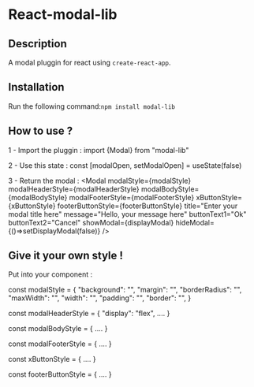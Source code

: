 # React-modal-lib 

## Description
A modal pluggin for react using `create-react-app`.

## Installation
Run the following command:`npm install modal-lib`


## How to use ?
1 - Import the pluggin : 
import {Modal} from "modal-lib"

2 - Use this state :
const [modalOpen, setModalOpen] = useState(false)

3 - Return the modal :
<Modal 
    modalStyle={modalStyle} 
    modalHeaderStyle={modalHeaderStyle} 
    modalBodyStyle={modalBodyStyle} 
    modalFooterStyle={modalFooterStyle} 
    xButtonStyle={xButtonStyle} 
    footerButtonStyle={footerButtonStyle} 
    title="Enter your modal title here" 
    message="Hello, your message here" 
    buttonText1="Ok"
    buttonText2="Cancel"
    showModal={displayModal} 
    hideModal={()=>setDisplayModal(false)} 
/>

## Give it your own style !
Put into your component :

const modalStyle = {
    "background": "",
    "margin": "",
    "borderRadius": "",
    "maxWidth": "",
    "width": "",
    "padding": "",
    "border": "",
}

const modalHeaderStyle = {
    "display": "flex",
    ....
}

const modalBodyStyle = {
    ....
}

const modalFooterStyle = {
    ....
}

const xButtonStyle = {
    ....
}

const footerButtonStyle = {
    ....
}
